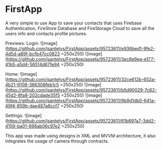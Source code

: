 # FirstApp

A very simple to use App to save your contacts that uses Firebase Authentication, FireStore Database and FireStorage Cloud to save all the users info and contacts profile pictures.

Previews:
Login:
![image](https://github.com/jsantelys/FirstApp/assets/95723611/e936bed1-9fe2-4d5d-a89f-bcfb47cc0823 =250x250)
![image](https://github.com/jsantelys/FirstApp/assets/95723611/3ec8e9ea-e177-41b5-a5d4-56514d67fe94 =250x250)

Home:
![image](https://github.com/jsantelys/FirstApp/assets/95723611/32ce612b-652a-4b21-9108-366308feb1c5 =250x250)
![image](https://github.com/jsantelys/FirstApp/assets/95723611/b5d90029-7c62-45d2-8fa8-202cdade35f5 =250x250)
![image](https://github.com/jsantelys/FirstApp/assets/95723611/9b9d1db0-641a-49f4-859b-dae487a6ccf7 =250x250)

Settings:
![image](https://github.com/jsantelys/FirstApp/assets/95723611/61b697a7-3dd2-4159-ba01-698ab06c97e2 =250x250)


This app was made using designs in XML and MVVM architecture, it also integrates the usage of camera through contracts.
